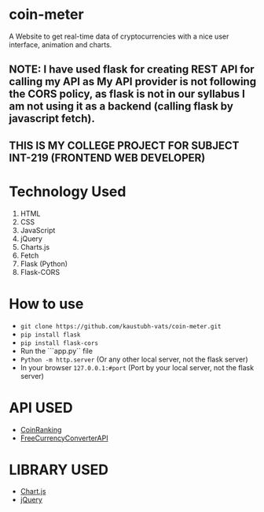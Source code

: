 # coin-meter
A Website to get real-time data of cryptocurrencies with a nice user interface, animation and charts.
## NOTE: I have used flask for creating REST API for calling my API as My API provider is not following the CORS policy, as flask is not in our syllabus I am not using it as a backend (calling flask by javascript fetch).
## THIS IS MY COLLEGE PROJECT FOR SUBJECT INT-219 (FRONTEND WEB DEVELOPER)

# Technology Used
1. HTML
1. CSS
1. JavaScript
1. jQuery
1. Charts.js
1. Fetch
1. Flask (Python)
1. Flask-CORS

# How to use
+ ```git clone https://github.com/kaustubh-vats/coin-meter.git```
+ ```pip install flask```
+ ```pip install flask-cors```
+ Run the ```app.py`` file
+ ```Python -m http.server``` (Or any other local server, not the flask server)
+ In your browser ```127.0.0.1:#port``` (Port by your local server, not the flask server)

# API USED
+ [CoinRanking](https://developers.coinranking.com/api)
+ [FreeCurrencyConverterAPI](https://free.currencyconverterapi.com/)

# LIBRARY USED
+ [Chart.js](https://www.chartjs.org/)
+ [jQuery](https://jquery.com/)
